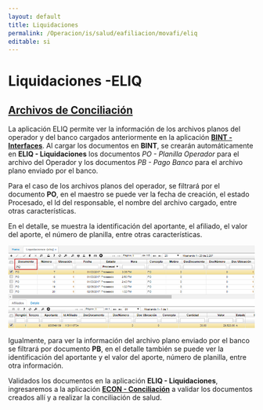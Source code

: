 ```yaml
---
layout: default
title: Liquidaciones
permalink: /Operacion/is/salud/eafiliacion/movafi/eliq
editable: si
---
```


# Liquidaciones  -ELIQ

## [Archivos de Conciliación](http://docs.oasiscom.com/Operacion/is/salud/eafiliacion/movafi/eliq#archivos-de-conciliación)

La aplicación ELIQ permite ver la información de los archivos planos del operador y del banco cargados anteriormente en la aplicación [**BINT - Interfaces**](http://docs.oasiscom.com/Operacion/utility/barchi/bint#archivos-planos-de-salud). Al cargar los documentos en **BINT**, se crearán automáticamente en **ELIQ - Liquidaciones** los documentos _PO - Planilla Operador_ para el archivo del Operador y los documentos _PB - Pago Banco_ para el archivo plano enviado por el banco.  

Para el caso de los archivos planos del operador, se filtrará por el documento **PO**, en el maestro se puede ver la fecha de creación, el estado Procesado, el Id del responsable, el nombre del archivo cargado, entre otras características.  

En el detalle, se muestra la identificación del aportante, el afiliado, el valor del aporte, el número de planilla, entre otras características.  

![](eliq.png)

Igualmente, para ver la información del archivo plano enviado por el banco se filtrará por documento **PB**, en el detalle también se puede ver la identificación del aportante y el valor del aporte, número de planilla, entre otra información.  

Validados los documentos en la aplicación **ELIQ - Liquidaciones**, ingresaremos a la aplicación [**ECON - Conciliación**](http://docs.oasiscom.com/Operacion/is/salud/eafiliacion/movafi/econ) a validar los documentos creados allí y a realizar la conciliación de salud.  
